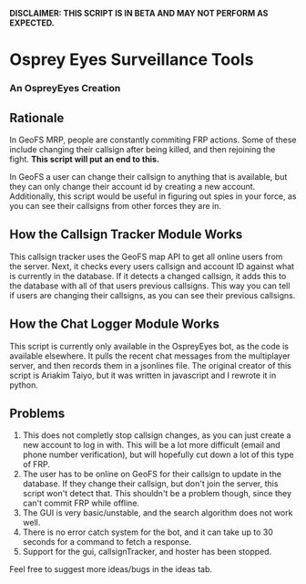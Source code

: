 **DISCLAIMER: THIS SCRIPT IS IN BETA AND MAY NOT PERFORM AS EXPECTED.**
# Osprey Eyes Surveillance Tools
### An OspreyEyes Creation

## Rationale
In GeoFS MRP, people are constantly commiting FRP actions. Some of these include changing their callsign after being killed, and then rejoining the fight.
**This script will put an end to this.**

In GeoFS a user can change their callsign to anything that is available, but they can only change their account id by creating a new account.
Additionally, this script would be useful in figuring out spies in your force, as you can see their callsigns from other forces they are in.


## How the Callsign Tracker Module Works
This callsign tracker uses the GeoFS map API to get all online users from the server.
Next, it checks every users callsign and account ID against what is currently in the database.
If it detects a changed callsign, it adds this to the database with all of that users previous callsigns.
This way you can tell if users are changing their callsigns, as you can see their previous callsigns.

## How the Chat Logger Module Works
This script is currently only available in the OspreyEyes bot, as the code is available elsewhere.
It pulls the recent chat messages from the multiplayer server, and then records them in a jsonlines file.
The original creator of this script is Ariakim Taiyo, but it was written in javascript and I rewrote it in python.

## Problems
1. This does not completly stop callsign changes, as you can just create a new account to log in with. This will be a lot more difficult (email and phone number verification), but will hopefully cut down a lot of this type of FRP.
2. The user has to be online on GeoFS for their callsign to update in the database. If they change their callsign, but don't join the server, this script won't detect that. This shouldn't be a problem though, since they can't commit FRP while offline.
3. The GUI is very basic/unstable, and the search algorithm does not work well.
4. There is no error catch system for the bot, and it can take up to 30 seconds for a command to fetch a response.
5. Support for the gui, callsignTracker, and hoster has been stopped.

Feel free to suggest more ideas/bugs in the ideas tab.
